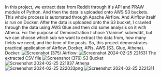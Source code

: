 In this project, we extract data from Reddit through it's API and PRAW module of Python. And then the data is uploaded onto AWS S3 buckets. This whole process is automated through Apache Airflow. And Airflow itself is run on Docker. After the data is uploaded onto the S3 bucket, I crawled through the data using AWS Glue and then did some analysis on it with Athena. 
For the purpose of Demonstration I chose 'r/anime' subreddit, but we can choose which sub we want to extract the data from, how many fields we need, and the time of the posts.
So, this project demonstrates practical application of Airflow, Docker, APIs, AWS (S3, Glue, Athena).
Docker:
![Screenshot (375)](https://github.com/ManishSirikonda/Reddit_data_s3_through_airflow/assets/142118235/fb4dc4fc-fe5e-4c0d-9353-967e9557a7fe)
Airflow: 
![Screenshot 2024-02-25 221631](https://github.com/ManishSirikonda/Reddit_data_s3_through_airflow/assets/142118235/75c0d143-178f-462c-8603-8f99da91fc6e)
The extracted CSV file
![Screenshot (376)](https://github.com/ManishSirikonda/Reddit_data_s3_through_airflow/assets/142118235/7b681e0f-363b-4df4-b13e-62b819fdaa8b)
S3 Bucket
![Screenshot 2024-02-25 221837](https://github.com/ManishSirikonda/Reddit_data_s3_through_airflow/assets/142118235/10bd5ae9-38ab-491f-9328-b5305f898de9)
Athena
![Screenshot 2024-02-25 222033png](https://github.com/ManishSirikonda/Reddit_data_s3_through_airflow/assets/142118235/366c980b-d7d6-4437-9d30-ceff52e94c12)
![Screenshot 2024-02-25 2221311](https://github.com/ManishSirikonda/Reddit_data_s3_through_airflow/assets/142118235/6234eb5a-cda1-4fd5-a751-7f9905690a03)
